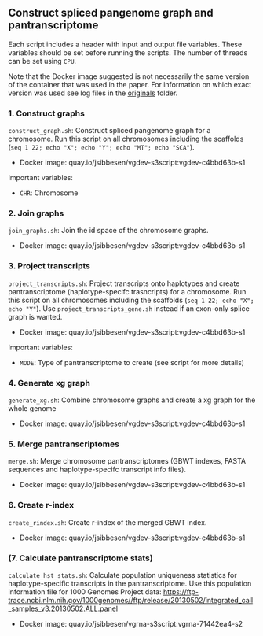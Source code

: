 ## Construct spliced pangenome graph and pantranscriptome

Each script includes a header with input and output file variables. These variables should be set before running the scripts. The number of threads can be set using `CPU`. 

Note that the Docker image suggested is not necessarily the same version of the container that was used in the paper. For information on which exact version was used see log files in the [originals](https://github.com/jonassibbesen/vgrna-project-paper/tree/main/originals) folder. 



### 1. Construct graphs

`construct_graph.sh`: Construct spliced pangenome graph for a chromosome. Run this script on all chromosomes including the scaffolds (`seq 1 22; echo "X"; echo "Y"; echo "MT"; echo "SCA"`).

* Docker image: quay.io/jsibbesen/vgdev-s3script:vgdev-c4bbd63b-s1

Important variables:

* `CHR`: Chromosome

  

### 2. Join graphs

`join_graphs.sh`: Join the id space of the chromosome graphs. 

* Docker image: quay.io/jsibbesen/vgdev-s3script:vgdev-c4bbd63b-s1



### 3. Project transcripts

`project_transcripts.sh`: Project transcripts onto haplotypes and create pantranscriptome (haplotype-specifc trasncripts) for a chromosome. Run this script on all chromosomes including the scaffolds (`seq 1 22; echo "X"; echo "Y"`). Use `project_transcripts_gene.sh` instead if an exon-only splice graph is wanted.

* Docker image: quay.io/jsibbesen/vgdev-s3script:vgdev-c4bbd63b-s1

Important variables:

* `MODE`: Type of pantranscriptome to create (see script for more details)



### 4. Generate xg graph

`generate_xg.sh`: Combine chromosome graphs and create a xg graph for the whole genome

* Docker image: quay.io/jsibbesen/vgdev-s3script:vgdev-c4bbd63b-s1

  

### 5. Merge pantranscriptomes

`merge.sh`: Merge chromosome pantranscriptomes (GBWT indexes, FASTA sequences and haplotype-specifc transcript info files).

* Docker image: quay.io/jsibbesen/vgdev-s3script:vgdev-c4bbd63b-s1



### 6. Create r-index

`create_rindex.sh`: Create r-index of the merged GBWT index.

* Docker image: quay.io/jsibbesen/vgdev-s3script:vgdev-c4bbd63b-s1



### (7. Calculate pantranscriptome stats)

`calculate_hst_stats.sh`: Calculate population uniqueness statistics for haplotype-specific transcripts in the pantranscriptome. Use this population information file for 1000 Genomes Project data: https://ftp-trace.ncbi.nlm.nih.gov/1000genomes//ftp/release/20130502/integrated_call_samples_v3.20130502.ALL.panel

* Docker image: quay.io/jsibbesen/vgrna-s3script:vgrna-71442ea4-s2

